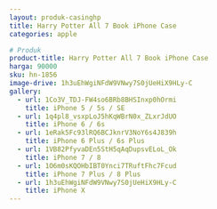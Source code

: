 ```yaml
---
layout: produk-casinghp
title: Harry Potter All 7 Book iPhone Case
categories: apple

# Produk
product-title: Harry Potter All 7 Book iPhone Case
harga: 90000
sku: hn-1856
image-drive: 1h3uEhWgiNFdW9VNwy7S0jUeHiX9HLy-C
gallery:
  - url: 1Co3V_TDJ-FW4so6BRb8BHSInxp0hOrmi
    title: iPhone 5 / 5s / SE
  - url: 1q4pl8_vsxpLoJ5hKqWBrN0x_ZLxrJdUO
    title: iPhone 6 / 6s
  - url: 1eRak5Fc93lRQ6BCJknrV3NoY6s4J839h
    title: iPhone 6 Plus / 6s Plus
  - url: 1VB82PfyvaDEn5StH5qAqDupsvELoL_Ok
    title: iPhone 7 / 8
  - url: 1O6m0sKQOHbIBT0Ynci7TRuftFhc7Fcud
    title: iPhone 7 Plus / 8 Plus
  - url: 1h3uEhWgiNFdW9VNwy7S0jUeHiX9HLy-C
    title: iPhone X
---
```

